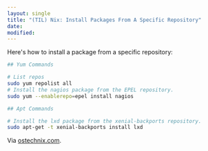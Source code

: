 ```yaml
---
layout: single
title: "(TIL) Nix: Install Packages From A Specific Repository"
date:
modified:
---
```


Here's how to install a package from a specific repository:

```bash
## Yum Commands

# List repos
sudo yum repolist all
# Install the nagios package from the EPEL repository.
sudo yum --enablerepo=epel install nagios

## Apt Commands

# Install the lxd package from the xenial-backports repository.
sudo apt-get -t xenial-backports install lxd
```

Via [ostechnix.com](https://www.ostechnix.com/install-packages-specific-repository-linux/).
